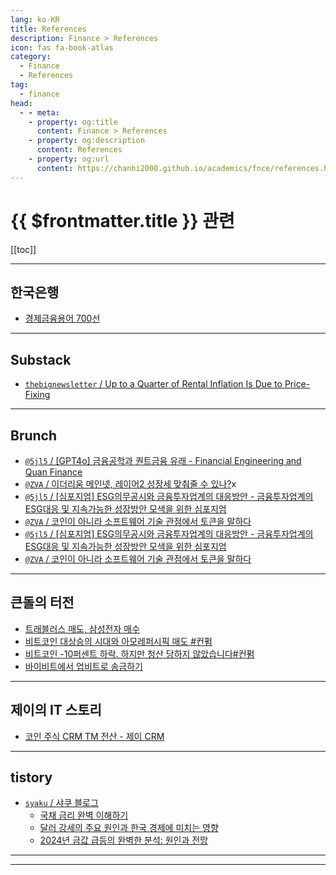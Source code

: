 ```yaml
---
lang: ko-KR
title: References
description: Finance > References
icon: fas fa-book-atlas
category:
  - Finance
  - References
tag:
  - finance
head:
  - - meta:
    - property: og:title
      content: Finance > References
    - property: og:description
      content: References
    - property: og:url
      content: https://chanhi2000.github.io/academics/fnce/references.html
---
```


# {{ $frontmatter.title }} 관련

[[toc]]

---

## 한국은행

- [경제금융용어 700선](https://bok.r.kr/portal/bbs/B0000216/view.do?nttId=10075809&type=&searchOptn8=22&menuNo=200134&listType=G&pageIndex=1)

---

## Substack

- [`thebignewsletter` / Up to a Quarter of Rental Inflation Is Due to Price-Fixing](https://www.thebignewsletter.com/p/up-to-a-quarter-of-rental-inflation)

<!-- END: substack.com -->

---

## Brunch

- [`@5jl5` / \[GPT4o\] 금융공학과 퀀트금융 유래 - Financial Engineering and Quan Finance](https://brunch.co.kr/@@5jl5/129)
- [`@ZVA` / 이더리움 메인넷, 레이어2 성장세 맞춰줄 수 있나?](https://brunch.co.kr/@@ZVA/736)x
- [`@5jl5` / \[심포지엄\] ESG의무공시와 금융투자업계의 대응방안 - 금융투자업계의 ESG대응 및 지속가능한 성장방안 모색을 위한 심포지엄](https://brunch.co.kr/@@5jl5/131)
- [`@ZVA` / 코인이 아니라 소프트웨어 기술 관점에서 토큰을 말하다](https://brunch.co.kr/@@ZVA/740)
- [`@5jl5` / \[심포지엄\] ESG의무공시와 금융투자업계의 대응방안 - 금융투자업계의 ESG대응 및 지속가능한 성장방안 모색을 위한 심포지엄](https://brunch.co.kr/@@5jl5/131)
- [`@ZVA` / 코인이 아니라 소프트웨어 기술 관점에서 토큰을 말하다](https://brunch.co.kr/@@ZVA/740)

<!-- END: brunch.co.kr -->

---

## 큰돌의 터전

- [트래블러스 매도, 삼성전자 매수](https://m.blog.naver.com/jhc9639/223579690102)
- [비트코인 대상승의 시대와 아모레퍼시픽 매도 #컨펌](https://m.blog.naver.com/jhc9639/223583749962)
- [비트코인 -10퍼센트 하락. 하지만 청산 당하지 않았습니다#컨펌](https://m.blog.naver.com/jhc9639/223604467151)
- [바이비트에서 업비트로 송금하기](https://m.blog.naver.com/jhc9639/223635129936)

<!-- END: jhc9639 (blog.naver.com) -->

---

## 제이의 IT 스토리

- [코인 주식 CRM TM 전산 - 제이 CRM](https://m.blog.naver.com/oralol/223650357666)

<!-- END: oralol (blog.naver.com) -->

---

## tistory

- [`syaku` / 샤쿠 블로그](https://syaku.tistory.com/m/)
  - [국채 금리 완벽 이해하기](https://syaku.tistory.com/m/420)
  - [달러 강세의 주요 원인과 한국 경제에 미치는 영향](https://syaku.tistory.com/m/429)
  - [2024년 금값 급등의 완벽한 분석: 원인과 전망](https://syaku.tistory.com/m/430)
  <!-- END: syaku -->
<!-- END: tistory.com -->

---


---

<TagLinks />